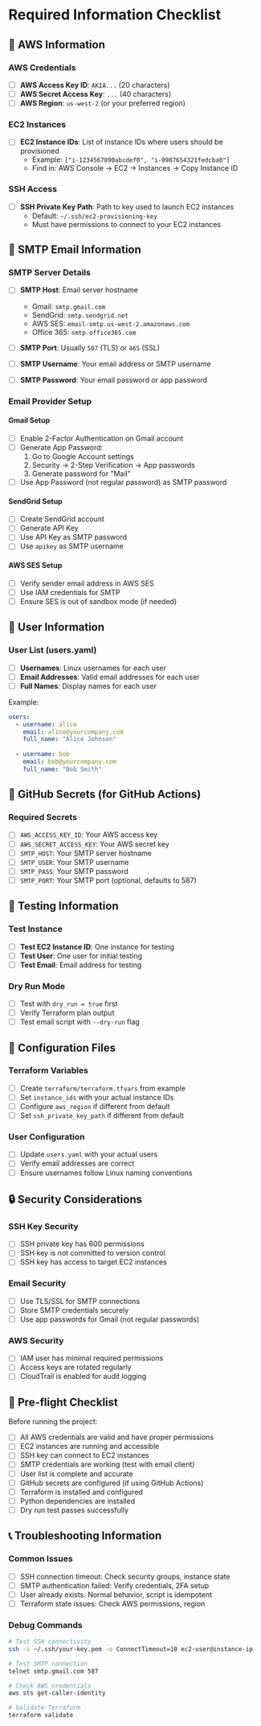 # Required Information Checklist

## 🔑 AWS Information

### AWS Credentials
- [ ] **AWS Access Key ID**: `AKIA...` (20 characters)
- [ ] **AWS Secret Access Key**: `...` (40 characters)
- [ ] **AWS Region**: `us-west-2` (or your preferred region)

### EC2 Instances
- [ ] **EC2 Instance IDs**: List of instance IDs where users should be provisioned
  - Example: `["i-1234567890abcdef0", "i-0987654321fedcba0"]`
  - Find in: AWS Console → EC2 → Instances → Copy Instance ID

### SSH Access
- [ ] **SSH Private Key Path**: Path to key used to launch EC2 instances
  - Default: `~/.ssh/ec2-provisioning-key`
  - Must have permissions to connect to your EC2 instances

## 📧 SMTP Email Information

### SMTP Server Details
- [ ] **SMTP Host**: Email server hostname
  - Gmail: `smtp.gmail.com`
  - SendGrid: `smtp.sendgrid.net`
  - AWS SES: `email-smtp.us-west-2.amazonaws.com`
  - Office 365: `smtp.office365.com`

- [ ] **SMTP Port**: Usually `587` (TLS) or `465` (SSL)
- [ ] **SMTP Username**: Your email address or SMTP username
- [ ] **SMTP Password**: Your email password or app password

### Email Provider Setup

#### Gmail Setup
- [ ] Enable 2-Factor Authentication on Gmail account
- [ ] Generate App Password:
  1. Go to Google Account settings
  2. Security → 2-Step Verification → App passwords
  3. Generate password for "Mail"
- [ ] Use App Password (not regular password) as SMTP password

#### SendGrid Setup
- [ ] Create SendGrid account
- [ ] Generate API Key
- [ ] Use API Key as SMTP password
- [ ] Use `apikey` as SMTP username

#### AWS SES Setup
- [ ] Verify sender email address in AWS SES
- [ ] Use IAM credentials for SMTP
- [ ] Ensure SES is out of sandbox mode (if needed)

## 👥 User Information

### User List (users.yaml)
- [ ] **Usernames**: Linux usernames for each user
- [ ] **Email Addresses**: Valid email addresses for each user
- [ ] **Full Names**: Display names for each user

Example:
```yaml
users:
  - username: alice
    email: alice@yourcompany.com
    full_name: "Alice Johnson"
    
  - username: bob
    email: bob@yourcompany.com
    full_name: "Bob Smith"
```

## 🔧 GitHub Secrets (for GitHub Actions)

### Required Secrets
- [ ] `AWS_ACCESS_KEY_ID`: Your AWS access key
- [ ] `AWS_SECRET_ACCESS_KEY`: Your AWS secret key
- [ ] `SMTP_HOST`: Your SMTP server hostname
- [ ] `SMTP_USER`: Your SMTP username
- [ ] `SMTP_PASS`: Your SMTP password
- [ ] `SMTP_PORT`: Your SMTP port (optional, defaults to 587)

## 🧪 Testing Information

### Test Instance
- [ ] **Test EC2 Instance ID**: One instance for testing
- [ ] **Test User**: One user for initial testing
- [ ] **Test Email**: Email address for testing

### Dry Run Mode
- [ ] Test with `dry_run = true` first
- [ ] Verify Terraform plan output
- [ ] Test email script with `--dry-run` flag

## 📝 Configuration Files

### Terraform Variables
- [ ] Create `terraform/terraform.tfvars` from example
- [ ] Set `instance_ids` with your actual instance IDs
- [ ] Configure `aws_region` if different from default
- [ ] Set `ssh_private_key_path` if different from default

### User Configuration
- [ ] Update `users.yaml` with your actual users
- [ ] Verify email addresses are correct
- [ ] Ensure usernames follow Linux naming conventions

## 🔒 Security Considerations

### SSH Key Security
- [ ] SSH private key has 600 permissions
- [ ] SSH key is not committed to version control
- [ ] SSH key has access to target EC2 instances

### Email Security
- [ ] Use TLS/SSL for SMTP connections
- [ ] Store SMTP credentials securely
- [ ] Use app passwords for Gmail (not regular passwords)

### AWS Security
- [ ] IAM user has minimal required permissions
- [ ] Access keys are rotated regularly
- [ ] CloudTrail is enabled for audit logging

## 🚀 Pre-flight Checklist

Before running the project:

- [ ] All AWS credentials are valid and have proper permissions
- [ ] EC2 instances are running and accessible
- [ ] SSH key can connect to EC2 instances
- [ ] SMTP credentials are working (test with email client)
- [ ] User list is complete and accurate
- [ ] GitHub secrets are configured (if using GitHub Actions)
- [ ] Terraform is installed and configured
- [ ] Python dependencies are installed
- [ ] Dry run test passes successfully

## 📞 Troubleshooting Information

### Common Issues
- [ ] SSH connection timeout: Check security groups, instance state
- [ ] SMTP authentication failed: Verify credentials, 2FA setup
- [ ] User already exists: Normal behavior, script is idempotent
- [ ] Terraform state issues: Check AWS permissions, region

### Debug Commands
```bash
# Test SSH connectivity
ssh -i ~/.ssh/your-key.pem -o ConnectTimeout=10 ec2-user@instance-ip

# Test SMTP connection
telnet smtp.gmail.com 587

# Check AWS credentials
aws sts get-caller-identity

# Validate Terraform
terraform validate
``` 